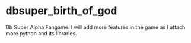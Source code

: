 # dbsuper_birth_of_god
Db Super Alpha Fangame. I will add more features in the game as I attach more python and its libraries.
